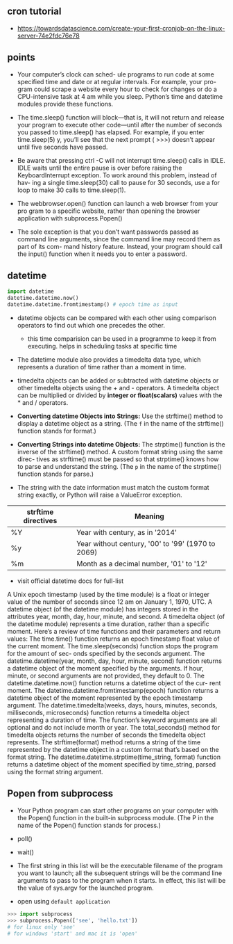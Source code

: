 ## cron tutorial
- https://towardsdatascience.com/create-your-first-cronjob-on-the-linux-server-74e2fdc76e78

## points
- Your computer’s clock can sched-
ule programs to run code at some specified time and
date or at regular intervals. For example, your pro-
gram could scrape a website every hour to check for
changes or do a CPU-intensive task at 4 am while you
sleep. Python’s time and datetime modules provide these
functions.

- The time.sleep() function will block—that is, it will not return and release
your program to execute other code—until after the number of seconds you
passed to time.sleep() has elapsed. For example, if you enter time.sleep(5) y,
you’ll see that the next prompt ( >>>) doesn’t appear until five seconds have
passed.
- Be aware that pressing ctrl -C will not interrupt time.sleep() calls
in IDLE. IDLE waits until the entire pause is over before raising the
KeyboardInterrupt exception. To work around this problem, instead of hav-
ing a single time.sleep(30) call to pause for 30 seconds, use a for loop to
make 30 calls to time.sleep(1).
- The webbrowser.open() function can launch a web browser from your pro­
gram to a specific website, rather than opening the browser application
with subprocess.Popen()
- The sole exception is that you don’t want passwords passed as command
line arguments, since the command line may record them as part of its com-
mand history feature. Instead, your program should call the input() function
when it needs you to enter a password.

## datetime
```py
import datetime
datetime.datetime.now()
datetime.datetime.fromtimestamp() # epoch time as input

```

- datetime objects can be compared with each other using comparison
operators to find out which one precedes the other. 
    - this time comparision can be used in a programme to keep it from executing. helps in scheduling tasks at specific time

- The datetime module also provides a timedelta data type, which represents a
duration of time rather than a moment in time.

- timedelta objects can be added or subtracted with datetime objects or
other timedelta objects using the + and - operators. A timedelta object can be
multiplied or divided by **integer or float(scalars)** values with the * and / operators.

- **Converting datetime Objects into Strings:** Use the strftime() method to display a datetime object as a string. (The
`f` in the name of the strftime() function stands for format.)

- **Converting Strings into datetime Objects:**  The strptime() function is the inverse
of the strftime() method. A custom format string using the same direc-
tives as strftime() must be passed so that strptime() knows how to parse
and understand the string. (The `p` in the name of the strptime() function
stands for parse.)
- The
string with the date information must match the custom format string
exactly, or Python will raise a ValueError exception.


|   strftime directives     |   Meaning  |
|---------------------------|------------|
|   %Y  |    Year with century, as in '2014'|
|   %y  |    Year without century, '00' to '99' (1970 to 2069)|
| %m |  Month as a decimal number, '01' to '12'|

- visit official datetime docs for full-list

A Unix epoch timestamp (used by the time module) is a float or integer
value of the number of seconds since 12 am on January 1, 1970, UTC.
A datetime object (of the datetime module) has integers stored in the
attributes year, month, day, hour, minute, and second.
A timedelta object (of the datetime module) represents a time duration,
rather than a specific moment.
Here’s a review of time functions and their parameters and return values:
The time.time() function returns an epoch timestamp float value of the
current moment.
The time.sleep(seconds) function stops the program for the amount of sec-
onds specified by the seconds argument.
The datetime.datetime(year, month, day, hour, minute, second) function
returns a datetime object of the moment specified by the arguments. If
hour, minute, or second arguments are not provided, they default to 0.
The datetime.datetime.now() function returns a datetime object of the cur-
rent moment.
The datetime.datetime.fromtimestamp(epoch) function returns a datetime
object of the moment represented by the epoch timestamp argument.
The datetime.timedelta(weeks, days, hours, minutes, seconds, milliseconds,
microseconds) function returns a timedelta object representing a duration
of time. The function’s keyword arguments are all optional and do not
include month or year.
The total_seconds() method for timedelta objects returns the number of
seconds the timedelta object represents.
The strftime(format) method returns a string of the time represented by
the datetime object in a custom format that’s based on the format string.
The datetime.datetime.strptime(time_string, format) function returns a
datetime object of the moment specified by time_string, parsed using the
format string argument.

## Popen from subprocess
- Your Python program can start other programs on your computer with the
Popen() function in the built-in subprocess module. (The P in the name of
the Popen() function stands for process.)

- poll()
- wait()

- The first string in
this list will be the executable filename of the program you want to launch;
all the subsequent strings will be the command line arguments to pass to
the program when it starts. In effect, this list will be the value of sys.argv
for the launched program.

- open using `default application`
```py
>>> import subprocess
>>> subprocess.Popen(['see', 'hello.txt'])
# for linux only 'see' 
# for windows 'start' and mac it is 'open'
```